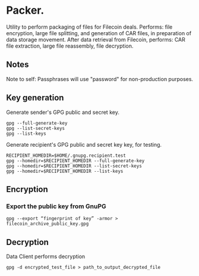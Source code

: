# Packer.

Utility to perform packaging of files for Filecoin deals. Performs: file encryption, large file splitting, and generation of CAR files, in preparation of data storage movement. After data retrieval from Filecoin, performs: CAR file extraction, large file reassembly, file decryption.

## Notes

Note to self: Passphrases will use "password" for non-production purposes. 

## Key generation
Generate sender's GPG public and secret key.
```
gpg --full-generate-key
gpg --list-secret-keys
gpg --list-keys

```

Generate recipient's GPG public and secret key key, for testing.
```
RECIPIENT_HOMEDIR=$HOME/.gnupg.recipient.test
gpg --homedir=$RECIPIENT_HOMEDIR --full-generate-key
gpg --homedir=$RECIPIENT_HOMEDIR --list-secret-keys
gpg --homedir=$RECIPIENT_HOMEDIR --list-keys
```

## Encryption

### Export the public key from GnuPG

```
gpg --export “fingerprint of key” -armor > filecoin_archive_public_key.gpg
```


## Decryption

Data Client performs decryption

```
gpg -d encrypted_test_file > path_to_output_decrypted_file
```

